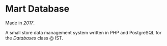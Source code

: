 # Mart Database
Made in *2017*.

A small store data management system written in PHP and PostgreSQL for the *Databases* class @ IST.
